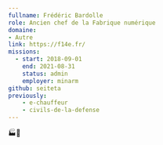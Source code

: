 ```yaml
---
fullname: Frédéric Bardolle
role: Ancien chef de la Fabrique numérique
domaine: 
- Autre
link: https://f14e.fr/
missions:
  - start: 2018-09-01
    end: 2021-08-31
    status: admin
    employer: minarm
github: seiteta
previously:
    - e-chauffeur
    - civils-de-la-defense
---
```


🏭🔢

